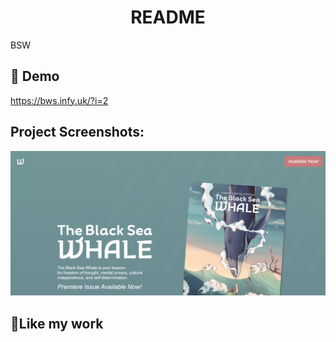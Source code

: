 <h1 align="center">README</h1>

<p>BSW</a></p>

<h2>🚀 Demo</h2>

https://bws.infy.uk/?i=2

<h2>Project Screenshots:</h2>

![screenshot](https://github.com/aduvancik/aduvancik/blob/main/BSW.png)

<h2>💖Like my work</h2>
